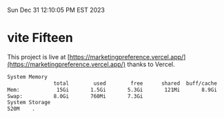 Sun Dec 31 12:10:05 PM EST 2023

# vite Fifteen


This project is live at [https://marketingpreference.vercel.app/](https://marketingpreference.vercel.app/) thanks to Vercel.

```bash
System Memory
               total        used        free      shared  buff/cache   available
Mem:            15Gi       1.5Gi       5.3Gi       121Mi       8.9Gi        13Gi
Swap:          8.0Gi       760Mi       7.3Gi
System Storage
520M	.
